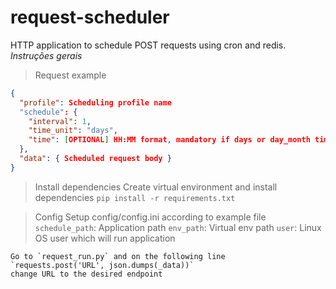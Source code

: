 # request-scheduler
HTTP application to schedule POST requests using cron and redis.
*Instruções gerais*




> Request example
```json
{
  "profile": Scheduling profile name
  "schedule": {
  	"interval": 1,
  	"time_unit": "days",
  	"time": [OPTIONAL] HH:MM format, mandatory if days or day_month time unit
  },
  "data": { Scheduled request body }
}
```
> Install dependencies 
    Create virtual environment and install dependencies
    `pip install -r requirements.txt`

> Config
    Setup config/config.ini according to example file
    `schedule_path`: Application path
    `env_path`: Virtual env path
    `user`: Linux OS user which will run application

    Go to `request_run.py` and on the following line
    `requests.post('URL', json.dumps(_data))`
    change URL to the desired endpoint